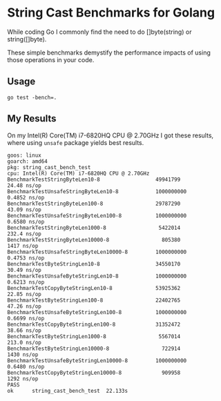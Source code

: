# String Cast Benchmarks for Golang

While coding Go I commonly find the need to do []byte(string) or string([]byte).


These simple benchmarks demystify the performance impacts of using those operations in your code.


## Usage
```go test -bench=.```

## My Results
On my Intel(R) Core(TM) i7-6820HQ CPU @ 2.70GHz I got these results, where using `unsafe` package yields best results.

```
goos: linux
goarch: amd64
pkg: string_cast_bench_test
cpu: Intel(R) Core(TM) i7-6820HQ CPU @ 2.70GHz
BenchmarkTestStringByteLen10-8                  49941799                24.48 ns/op
BenchmarkTestUnsafeStringByteLen10-8            1000000000               0.4852 ns/op
BenchmarkTestStringByteLen100-8                 29787290                43.09 ns/op
BenchmarkTestUnsafeStringByteLen100-8           1000000000               0.6580 ns/op
BenchmarkTestStringByteLen1000-8                 5422014               232.4 ns/op
BenchmarkTestStringByteLen10000-8                 805380              1417 ns/op
BenchmarkTestUnsafeStringByteLen10000-8         1000000000               0.4753 ns/op
BenchmarkTestByteStringLen10-8                  34550170                30.49 ns/op
BenchmarkTestUnsafeByteStringLen10-8            1000000000               0.6213 ns/op
BenchmarkTestCopyByteStringLen10-8              53925362                22.85 ns/op
BenchmarkTestByteStringLen100-8                 22402765                47.26 ns/op
BenchmarkTestUnsafeByteStringLen100-8           1000000000               0.6699 ns/op
BenchmarkTestCopyByteStringLen100-8             31352472                38.66 ns/op
BenchmarkTestByteStringLen1000-8                 5567014               213.0 ns/op
BenchmarkTestByteStringLen10000-8                 722914              1430 ns/op
BenchmarkTestUnsafeByteStringLen10000-8         1000000000               0.6480 ns/op
BenchmarkTestCopyByteStringLen10000-8             909958              1292 ns/op
PASS
ok      string_cast_bench_test  22.133s
```
